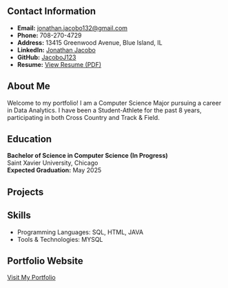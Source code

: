 ## Contact Information
- **Email:** jonathan.jacobo132@gmail.com  
- **Phone:** 708-270-4729  
- **Address:** 13415 Greenwood Avenue, Blue Island, IL  
- **LinkedIn:** [Jonathan Jacobo](www.linkedin.com/in/jonathan-jacobo-0319ab295) 
- **GitHub:** [JacoboJ123](https://github.com/JacoboJ123)
- **Resume:** [View Resume (PDF)]() 

## About Me
Welcome to my portfolio! I am a Computer Science Major pursuing a career in Data Analytics. I have been a Student-Athlete for the past 8 years, participating in both Cross Country and Track & Field.

## Education
**Bachelor of Science in Computer Science (In Progress)**  
Saint Xavier University, Chicago  
**Expected Graduation:** May 2025  

## Projects

## Skills
- Programming Languages: SQL, HTML, JAVA
- Tools & Technologies: MYSQL

## Portfolio Website
[Visit My Portfolio](https://jacoboj123.github.io/)
